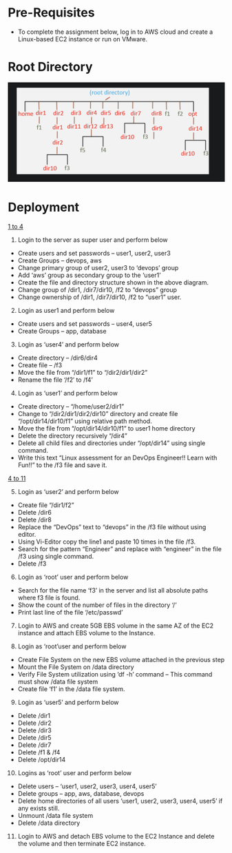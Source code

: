 
# Pre-Requisites

* To complete the assignment below, log in to AWS cloud and create a Linux-based EC2 instance or run on VMware.

# Root Directory
![Root Dir](pht/rootdir.png)

# Deployment
[1 to 4](md/1to4.md)

1. Login to the server as super user and perform below
* Create users and set passwords – user1, user2, user3
* Create Groups – devops, aws
* Change primary group of user2, user3 to ‘devops’ group
* Add ‘aws’ group as secondary group to the ‘user1’
* Create the file and directory structure shown in the above diagram.
* Change group of /dir1, /dir7/dir10, /f2 to “devops” group
* Change ownership of /dir1, /dir7/dir10, /f2 to “user1” user.

2. Login as user1 and perform below
* Create users and set passwords – user4, user5
* Create Groups – app, database

3. Login as ‘user4’ and perform below
* Create directory – /dir6/dir4
* Create file – /f3
* Move the file from “/dir1/f1” to “/dir2/dir1/dir2”
* Rename the file ‘/f2′ to /f4’

4. Login as ‘user1’ and perform below
* Create directory – “/home/user2/dir1”
* Change to “/dir2/dir1/dir2/dir10” directory and create file “/opt/dir14/dir10/f1” using relative path method.
* Move the file from “/opt/dir14/dir10/f1” to  user1 home directory
* Delete the directory recursively “/dir4”
* Delete all child files and directories under “/opt/dir14” using single command.
* Write this text “Linux assessment for an DevOps Engineer!! Learn with Fun!!” to the /f3 file and save it.


[4 to 11](md/4to11.md)

5. Login as ‘user2’ and perform below
* Create file “/dir1/f2”
* Delete /dir6
* Delete /dir8
* Replace the “DevOps” text to “devops” in the /f3 file without using  editor.
* Using Vi-Editor copy the line1 and paste 10 times in the file /f3.
* Search for the pattern “Engineer” and replace with “engineer” in the file /f3 using single command.
* Delete /f3

6. Login as ‘root’ user and perform below
* Search for the file name ‘f3’ in the server and list all absolute  paths where f3 file is found.
* Show the count of the number of files in the directory ‘/’
* Print last line of the file ‘/etc/passwd’

7. Login to AWS and create 5GB EBS volume in the same AZ of the EC2 instance and attach EBS volume to the Instance.

8. Login as ‘root’user and perform below
* Create File System on the new EBS volume attached in the previous step
* Mount the File System on /data directory
* Verify File System utilization using ‘df -h’ command – This command must show /data file system
* Create file ‘f1’ in the /data file system.

9. Login as ‘user5’ and perform below
* Delete /dir1
* Delete /dir2
* Delete /dir3
* Delete /dir5
* Delete /dir7
* Delete /f1 & /f4
* Delete /opt/dir14

10. Logins as ‘root’ user and perform below
* Delete users – ‘user1, user2, user3, user4, user5’
* Delete groups – app, aws, database, devops
* Delete home directories  of all users ‘user1, user2, user3, user4, user5’ if any exists still.
* Unmount /data file system
* Delete /data directory

11. Login to AWS and detach EBS volume to the EC2 Instance and delete the volume and then terminate EC2 instance.
